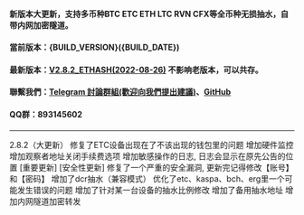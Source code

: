 #### 新版本大更新，支持多币种BTC ETC ETH LTC RVN CFX等全币种无损抽水，自带内网加密隧道。
#### 當前版本：{BUILD_VERSION}({BUILD_DATE})
#### 最新版本：[V2.8.2_ETHASH(2022-08-26)](https://github.com/mine-Proxy/TCMinerProxy) 不影响老版本，可以共存。
#### 聯繫我們：[Telegram 討論群組(歡迎向我們提出建議)](https://t.me/+h5eCcxlmHzg3NzA9)、[GitHub](https://github.com/mine-Proxy/TCMinerProxy)
#### QQ群：893145602
----
2.8.2（大更新）
修复了ETC设备出现在了不该出现的钱包里的问题
增加硬件监控
增加观察者地址关闭手续费选项
增加敏感操作的日志, 日志会显示在原先公告的位置
[重要更新] [安全性更新]
修复了一个严重的安全漏洞, 更新完记得修改【账号】和【密码】
增加了dcr抽水（兼容模式）
优化了etc、kaspa、bch、erg里一个可能发生错误的问题
增加了针对某一台设备的抽水比例修改
增加了备用抽水地址
增加内网隧道加密转发
